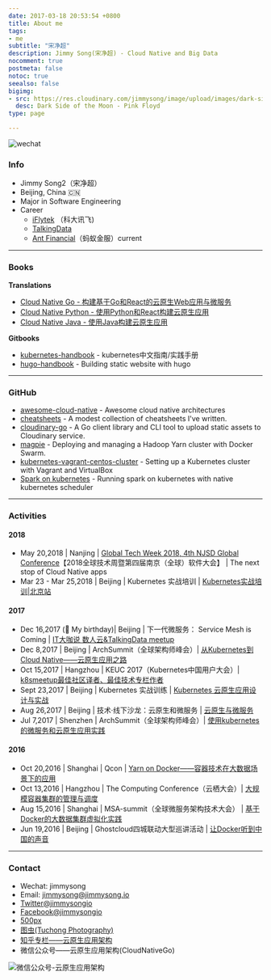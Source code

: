 ```yaml
---
date: 2017-03-18 20:53:54 +0800
title: About me
tags:
- me
subtitle: "宋净超"
description: Jimmy Song(宋净超) - Cloud Native and Big Data
nocomment: true
postmeta: false
notoc: true
seealso: false
bigimg:
- src: https://res.cloudinary.com/jimmysong/image/upload/images/dark-side-of-the-moon.jpg
  desc: Dark Side of the Moon - Pink Floyd
type: page

---
```

![wechat](https://res.cloudinary.com/jimmysong/image/upload/images/jimmysong-wechat-qrcode.jpg)

### Info

* Jimmy Song2（宋净超）
* Beijing, China 🇨🇳
* Major in Software Engineering
* Career
  * [iFlytek](http://www.iflytek.com) （科大讯飞)
  * [TalkingData](http://www.talkingdata.com)
  * [Ant Financial](https://www.antfin.com/)（蚂蚁金服）current

---

### Books

**Translations**

* [Cloud Native Go - 构建基于Go和React的云原生Web应用与微服务](https://jimmysong.io/cloud-native-go)
* [Cloud Native Python - 使用Python和React构建云原生应用](https://jimmysong.io/posts/cloud-native-python/)
* [Cloud Native Java - 使用Java构建云原生应用](https://jimmysong.io/posts/cloud-native-java)

**Gitbooks**

* [kubernetes-handbook](https://github.com/rootsongjc/kubernetes-handbook/) - kubernetes中文指南/实践手册
* [hugo-handbook](https://github.com/rootsongjc/hugo-handbook) - Building static website with hugo

---

### GitHub

* [awesome-cloud-native](https://github.com/rootsongjc/awesome-cloud-native) - Awesome cloud native architectures
* [cheatsheets](https://jimmysong.io/cheatsheets) -  A modest collection of cheatsheets I've written.
* [cloudinary-go](https://github.com/rootsongjc/cloudinary-go) - A Go client library and CLI tool to upload static assets to Cloudinary service.
* [magpie](https://github.com/rootsongjc/magpie) - Deploying and managing a Hadoop Yarn cluster with Docker Swarm.
* [kubernetes-vagrant-centos-cluster](https://github.com/rootsongjc/kubernetes-vagrant-centos-cluster) - Setting up a Kubernetes cluster with Vagrant and VirtualBox
* [Spark on kubernetes](https://jimmysong.io/spark-on-k8s) - Running spark on kubernetes with native kubernetes scheduler

---

### Activities

#### 2018

* May 20,2018 | Nanjing | [Global Tech Week 2018, 4th NJSD Global Conference](http://njsd-china.org/NJSDGlobal2018/)【2018全球技术周暨第四届南京（全球）软件大会】 | The next stop of Cloud Native apps
* Mar 23 - Mar 25,2018 | Beijing | Kubernetes 实战培训 | [Kubernetes实战培训|北京站](http://dockone.io/article/2626)

#### 2017

* Dec 16,2017 (🎂 My birthday)| Beijing | 下一代微服务： Service Mesh is Coming | [IT大咖说 数人云&TalkingData meetup](http://www.itdks.com/eventlist/detail/1690)
* Dec 8,2017 | Beijing | ArchSummit（全球架构师峰会）| [从Kubernetes到Cloud Native——云原生应用之路](http://bj2017.archsummit.com/presentation/306)
* Oct  15,2017 | Hangzhou | KEUC 2017（Kubernetes中国用户大会）| [k8smeetup最佳社区译者、最佳技术专栏作者](http://keuc.k8smeetup.com/)
* Sept 23,2017 | Beijing | Kubernetes 实战训练 | [Kubernetes 云原生应用设计与实战](https://www.bagevent.com/event/791762)
* Aug 26,2017 | Beijing | 技术·线下沙龙：云原生和微服务 | [云原生与微服务](http://www.huodongxing.com/event/8401246554100)
* Jul 7,2017 | Shenzhen | ArchSummit（全球架构师峰会）| [使用kubernetes的微服务和云原生应用实践](http://sz2017.archsummit.com/presentation/1080)

#### 2016

* Oct 20,2016 | Shanghai | Qcon | [Yarn on Docker——容器技术在大数据场景下的应用](http://2016.qconshanghai.com/speakers/202253)
* Oct 13,2016 | Hangzhou | The Computing Conference（云栖大会）| [大规模容器集群的管理与调度](https://yunqi.aliyun.com/2016/hangzhou/schedule?spm=5176.8098788.535884.3.7cdb1f673uSp7Q)
* Aug 15,2016 | Shanghai | MSA-summit（全球微服务架构技术大会） | [基于Docker的大数据集群虚拟化实践](http://msa-summit.com/)
* Jun 19,2016 | Beijing | Ghostcloud四城联动大型巡讲活动 | [让Docker听到中国的声音](https://www.bagevent.com/event/97318)

---

### Contact

* Wechat: jimmysong
* Email: jimmysong@jimmysong.io
* [Twitter@jimmysongio](https://twitter.com/jimmysongio)
* [Facebook@jimmysongio](https://facebook.com/jimmysongio)
* [500px](https://500px.com/jimmysongio)
* [图虫(Tuchong Photography)](https://jimmysong.tuchong.com)
* [知乎专栏——云原生应用架构](https://zhuanlan.zhihu.com/cloud-native)
* 微信公众号——云原生应用架构(CloudNativeGo)

![微信公众号-云原生应用架构](https://res.cloudinary.com/jimmysong/image/upload/images/cloud-native-wechat-public-account.jpg)
